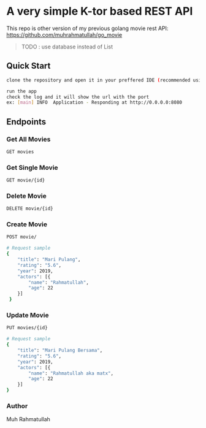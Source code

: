 # A very simple K-tor based REST API


This repo is other version of my previous golang movie rest API: https://github.com/muhrahmatullah/go_movie
> TODO : use database instead of List

## Quick Start


``` bash
clone the repository and open it in your preffered IDE (recommended using intellij)
```

``` bash
run the app
check the log and it will show the url with the port
ex: [main] INFO  Application - Responding at http://0.0.0.0:8080
```

## Endpoints

### Get All Movies
``` bash
GET movies
```
### Get Single Movie

``` bash
GET movie/{id}
```

### Delete Movie

``` bash
DELETE movie/{id}
```

### Create Movie

``` bash
POST movie/

# Request sample
{
 	"title": "Mari Pulang",
 	"rating": "5.6",
 	"year": 2019,
 	"actors": [{
 		"name": "Rahmatullah",
 		"age": 22
 	}]
 }
```

### Update Movie

``` bash
PUT movies/{id}

# Request sample
{
	"title": "Mari Pulang Bersama",
	"rating": "5.6",
	"year": 2019,
	"actors": [{
		"name": "Rahmatullah aka matx",
		"age": 22
	}]
}

```
### Author

Muh Rahmatullah
